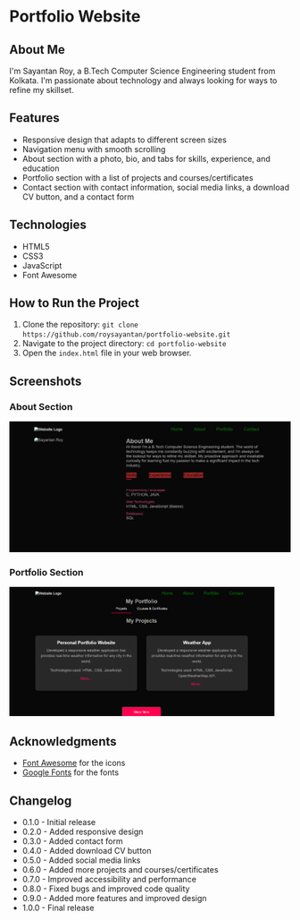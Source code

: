 Portfolio Website
================

**About Me**
-----------

I'm Sayantan Roy, a B.Tech Computer Science Engineering student from Kolkata. I'm passionate about technology and always looking for ways to refine my skillset.

**Features**
--------

* Responsive design that adapts to different screen sizes
* Navigation menu with smooth scrolling
* About section with a photo, bio, and tabs for skills, experience, and education
* Portfolio section with a list of projects and courses/certificates
* Contact section with contact information, social media links, a download CV button, and a contact form

**Technologies**
------------

* HTML5
* CSS3
* JavaScript
* Font Awesome

**How to Run the Project**
----------------------

1. Clone the repository: `git clone https://github.com/roysayantan/portfolio-website.git`
2. Navigate to the project directory: `cd portfolio-website`
3. Open the `index.html` file in your web browser.

**Screenshots**
-------------

### About Section

<kbd><img width="1099" alt="image" src="Screenshot1.png"></kbd>

### Portfolio Section

<kbd><img width="476" alt="Screenshot 2021-09-29 at 5 58 48 PM" src="Screenshot2.png"></kbd>






**Acknowledgments**
---------------

* [Font Awesome](https://fontawesome.com/) for the icons
* [Google Fonts](https://fonts.google.com/) for the fonts


**Changelog**
---------

* 0.1.0 - Initial release
* 0.2.0 - Added responsive design
* 0.3.0 - Added contact form
* 0.4.0 - Added download CV button
* 0.5.0 - Added social media links
* 0.6.0 - Added more projects and courses/certificates
* 0.7.0 - Improved accessibility and performance
* 0.8.0 - Fixed bugs and improved code quality
* 0.9.0 - Added more features and improved design
* 1.0.0 - Final release

